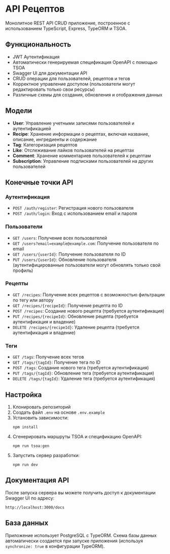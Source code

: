 # API Рецептов

Монолитное REST API CRUD приложение, построенное с использованием TypeScript, Express, TypeORM и TSOA.

## Функциональность

- JWT Аутентификация
- Автоматически генерируемая спецификация OpenAPI с помощью TSOA
- Swagger UI для документации API
- CRUD операции для пользователей, рецептов и тегов
- Корректное управление доступом (пользователи могут редактировать только свои ресурсы)
- Различные схемы для создания, обновления и отображения данных

## Модели

- **User**: Управление учетными записями пользователей и аутентификацией
- **Recipe**: Хранение информации о рецептах, включая название, описание, ингредиенты и содержание
- **Tag**: Категоризация рецептов
- **Like**: Отслеживание лайков пользователей на рецептах
- **Comment**: Хранение комментариев пользователей к рецептам
- **Subscription**: Управление подписками пользователей на других пользователей

## Конечные точки API

### Аутентификация
- `POST /auth/register`: Регистрация нового пользователя
- `POST /auth/login`: Вход с использованием email и пароля

### Пользователи
- `GET /users`: Получение всех пользователей
- `GET /users?email=example@example.com`: Получение пользователя по email
- `GET /users/{userId}`: Получение пользователя по ID
- `PUT /users/{userId}`: Обновление пользователя (аутентифицированные пользователи могут обновлять только свой профиль)

### Рецепты
- `GET /recipes`: Получение всех рецептов с возможностью фильтрации по тегу или автору
- `GET /recipes/{recipeId}`: Получение рецепта по ID
- `POST /recipes`: Создание нового рецепта (требуется аутентификация)
- `PUT /recipes/{recipeId}`: Обновление рецепта (требуется аутентификация и владение)
- `DELETE /recipes/{recipeId}`: Удаление рецепта (требуется аутентификация и владение)

### Теги
- `GET /tags`: Получение всех тегов
- `GET /tags/{tagId}`: Получение тега по ID
- `POST /tags`: Создание нового тега (требуется аутентификация)
- `PUT /tags/{tagId}`: Обновление тега (требуется аутентификация)
- `DELETE /tags/{tagId}`: Удаление тега (требуется аутентификация)

## Настройка

1. Клонировать репозиторий
2. Создать файл `.env` на основе `.env.example`
3. Установить зависимости:
   ```
   npm install
   ```
4. Сгенерировать маршруты TSOA и спецификацию OpenAPI:
   ```
   npm run tsoa:gen
   ```
5. Запустить сервер разработки:
   ```
   npm run dev
   ```

## Документация API

После запуска сервера вы можете получить доступ к документации Swagger UI по адресу:
```
http://localhost:3000/docs
```

## База данных

Приложение использует PostgreSQL с TypeORM. Схема базы данных автоматически создается при запуске приложения (используя `synchronize: true` в конфигурации TypeORM).
